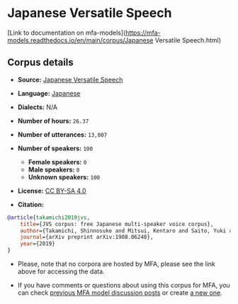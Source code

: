
# Japanese Versatile Speech

[Link to documentation on mfa-models](https://mfa-models.readthedocs.io/en/main/corpus/Japanese Versatile Speech.html)

## Corpus details

- **Source:** [Japanese Versatile Speech](https://sites.google.com/site/shinnosuketakamichi/research-topics/jvs_corpus)
- **Language:** [Japanese](https://en.wikipedia.org/wiki/Japanese_language)
- **Dialects:** N/A
- **Number of hours:** `26.37`
- **Number of utterances:** `13,007`
- **Number of speakers:** `100`
  - **Female speakers:** `0`
  - **Male speakers:** `0`
  - **Unknown speakers:** `100`
- **License:** [CC BY-SA 4.0](https://creativecommons.org/licenses/by-sa/4.0/)

- **Citation:**
```bibtex
@article{takamichi2019jvs,
	title={JVS corpus: free Japanese multi-speaker voice corpus},
	author={Takamichi, Shinnosuke and Mitsui, Kentaro and Saito, Yuki and Koriyama, Tomoki and Tanji, Naoko and Saruwatari, Hiroshi},
	journal={arXiv preprint arXiv:1908.06248},
	year={2019}
}

```

- Please, note that no corpora are hosted by MFA, please see the link above for accessing the data.

- If you have comments or questions about using this corpus for MFA, you can check [previous MFA model discussion posts](https://github.com/MontrealCorpusTools/mfa-models/discussions?discussions_q=Japanese+Versatile+Speech) or create [a new one](https://github.com/MontrealCorpusTools/mfa-models/discussions/new).

